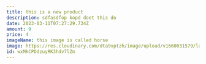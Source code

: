 ```yaml
---
title: this is a new product
description: sdfasdfop kopd doet this do
date: 2023-03-11T07:27:29.734Z
amount: 9
price: 4
imageName: this image is called horse
image: https://res.cloudinary.com/dta9vptzh/image/upload/v1660031579/lauren/debby-ledet-hz_hG6xnTh8-unsplash.jpg
id: wxMkCPDdzuyRK3hdv7lZm
---
```

